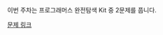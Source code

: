 이번 주차는 프로그래머스 완전탐색 Kit 중 2문제를 풉니다.

[문제 링크](https://school.programmers.co.kr/learn/courses/30/parts/12230)
